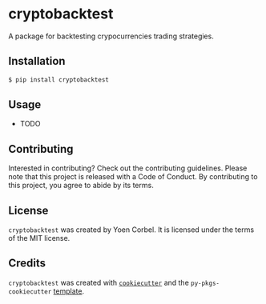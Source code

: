 # cryptobacktest

A package for backtesting crypocurrencies trading strategies.

## Installation

```bash
$ pip install cryptobacktest
```

## Usage

- TODO

## Contributing

Interested in contributing? Check out the contributing guidelines. Please note that this project is released with a Code of Conduct. By contributing to this project, you agree to abide by its terms.

## License

`cryptobacktest` was created by Yoen Corbel. It is licensed under the terms of the MIT license.

## Credits

`cryptobacktest` was created with [`cookiecutter`](https://cookiecutter.readthedocs.io/en/latest/) and the `py-pkgs-cookiecutter` [template](https://github.com/py-pkgs/py-pkgs-cookiecutter).
